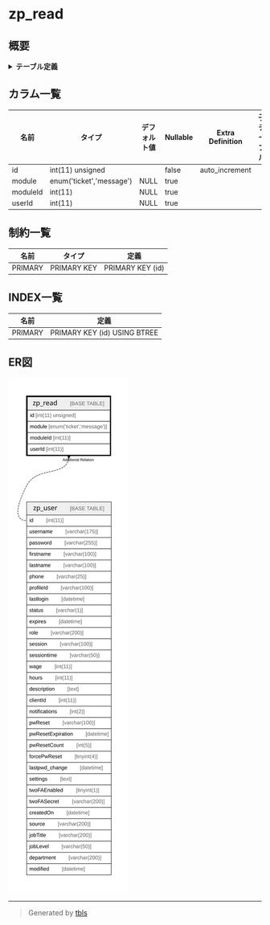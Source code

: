 # zp_read

## 概要

<details>
<summary><strong>テーブル定義</strong></summary>

```sql
CREATE TABLE `zp_read` (
  `id` int(11) unsigned NOT NULL AUTO_INCREMENT,
  `module` enum('ticket','message') DEFAULT NULL,
  `moduleId` int(11) DEFAULT NULL,
  `userId` int(11) DEFAULT NULL,
  PRIMARY KEY (`id`)
) ENGINE=InnoDB DEFAULT CHARSET=utf8mb4 COLLATE=utf8mb4_unicode_ci
```

</details>

## カラム一覧

| 名前       | タイプ                      | デフォルト値       | Nullable | Extra Definition | 子テーブル      | 親テーブル                 | コメント     |
| -------- | ------------------------ | ------------ | -------- | ---------------- | ---------- | --------------------- | -------- |
| id       | int(11) unsigned         |              | false    | auto_increment   |            |                       |          |
| module   | enum('ticket','message') | NULL         | true     |                  |            |                       |          |
| moduleId | int(11)                  | NULL         | true     |                  |            |                       |          |
| userId   | int(11)                  | NULL         | true     |                  |            | [zp_user](zp_user.md) |          |

## 制約一覧

| 名前      | タイプ         | 定義               |
| ------- | ----------- | ---------------- |
| PRIMARY | PRIMARY KEY | PRIMARY KEY (id) |

## INDEX一覧

| 名前      | 定義                           |
| ------- | ---------------------------- |
| PRIMARY | PRIMARY KEY (id) USING BTREE |

## ER図

![er](zp_read.svg)

---

> Generated by [tbls](https://github.com/k1LoW/tbls)
